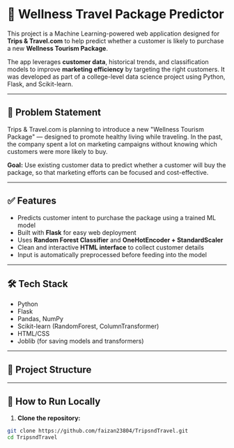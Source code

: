 # 🧳 Wellness Travel Package Predictor

This project is a Machine Learning-powered web application designed for **Trips & Travel.com** to help predict whether a customer is likely to purchase a new **Wellness Tourism Package**. 

The app leverages **customer data**, historical trends, and classification models to improve **marketing efficiency** by targeting the right customers. It was developed as part of a college-level data science project using Python, Flask, and Scikit-learn.

---

## 📌 Problem Statement

Trips & Travel.com is planning to introduce a new "Wellness Tourism Package" — designed to promote healthy living while traveling. In the past, the company spent a lot on marketing campaigns without knowing which customers were more likely to buy. 

**Goal:** Use existing customer data to predict whether a customer will buy the package, so that marketing efforts can be focused and cost-effective.

---

## ✅ Features

- Predicts customer intent to purchase the package using a trained ML model
- Built with **Flask** for easy web deployment
- Uses **Random Forest Classifier** and **OneHotEncoder + StandardScaler**
- Clean and interactive **HTML interface** to collect customer details
- Input is automatically preprocessed before feeding into the model

---

## 🛠️ Tech Stack

- Python
- Flask
- Pandas, NumPy
- Scikit-learn (RandomForest, ColumnTransformer)
- HTML/CSS
- Joblib (for saving models and transformers)

---

## 📁 Project Structure


---

## 🚀 How to Run Locally

1. **Clone the repository:**

```bash
git clone https://github.com/faizan23804/TripsndTravel.git
cd TripsndTravel
